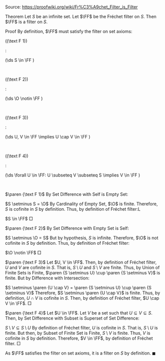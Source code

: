 # 

Source: https://proofwiki.org/wiki/Fr%C3%A9chet_Filter_is_Filter



Theorem
Let $S$ be an infinite set.
Let $\FF$ be the Fréchet filter on $S$.
Then $\FF$ is a filter on $S$.


Proof
By definition, $\FF$ must satisfy the filter on set axioms:




\((\text F 1)\)  

$:$  







\(\ds S \in \FF \)   







  


\((\text F 2)\)  

$:$  







\(\ds \O \notin \FF \)   







  


\((\text F 3)\)  

$:$  







\(\ds U, V \in \FF \implies U \cap V \in \FF \)   







  


\((\text F 4)\)  

$:$  







\(\ds \forall U \in \FF: U \subseteq V \subseteq S \implies V \in \FF \)   







  



$\paren {\text F 1}$
By Set Difference with Self is Empty Set:

$S \setminus S = \O$
By Cardinality of Empty Set, $\O$ is finite.
Therefore, $S$ is cofinite in $S$ by definition.
Thus, by definition of Fréchet filter:L

$S \in \FF$
$\Box$


$\paren {\text F 2}$
By Set Difference with Empty Set is Self:

$S \setminus \O = S$
But by hypothesis, $S$ is infinite.
Therefore, $\O$ is not cofinite in $S$ by definition.
Thus, by definition of Fréchet filter:

$\O \notin \FF$
$\Box$


$\paren {\text F 3}$
Let $U, V \in \FF$.
Then, by definition of Fréchet filter, $U$ and $V$ are cofinite in $S$.
That is, $S \setminus U$ and $S \setminus V$ are finite.
Thus, by Union of Finite Sets is Finite, $\paren {S \setminus U} \cup \paren {S \setminus V}$ is finite.
But by Difference with Intersection:

$S \setminus \paren {U \cap V} = \paren {S \setminus U} \cup \paren {S \setminus V}$
Therefore, $S \setminus \paren {U \cap V}$ is finite.
Thus, by definition, $U \cap V$ is cofinite in $S$.
Then, by definition of Fréchet filter, $U \cap V \in \FF$.
$\Box$


$\paren {\text F 4}$
Let $U \in \FF$.
Let $V$ be a set such that $U \subseteq V \subseteq S$.
Then, by Set Difference with Subset is Superset of Set Difference:

$S \setminus V \subseteq S \setminus U$
By definition of Fréchet filter, $U$ is cofinite in $S$.
That is, $S \setminus U$ is finite.
But then, by Subset of Finite Set is Finite, $S \setminus V$ is finite.
Thus, $V$ is cofinite in $S$ by definition.
Therefore, $V \in \FF$, by definition of Fréchet filter.
$\Box$

As $\FF$ satisfies the filter on set axioms, it is a filter on $S$ by definition.
$\blacksquare$






